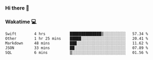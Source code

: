 ### Hi there 👋

<!--
**kikyou14/kikyou14** is a ✨ _special_ ✨ repository because its `README.md` (this file) appears on your GitHub profile.

Here are some ideas to get you started:

- 🔭 I’m currently working on ...
- 🌱 I’m currently learning ...
- 👯 I’m looking to collaborate on ...
- 🤔 I’m looking for help with ...
- 💬 Ask me about ...
- 📫 How to reach me: ...
- 😄 Pronouns: ...
- ⚡ Fun fact: ...
-->

### Wakatime 💻

<!--START_SECTION:waka-->

```txt
Swift        4 hrs           ██████████████▒░░░░░░░░░░   57.34 %
Other        1 hr 25 mins    █████░░░░░░░░░░░░░░░░░░░░   20.41 %
Markdown     48 mins         ███░░░░░░░░░░░░░░░░░░░░░░   11.62 %
JSON         33 mins         ██░░░░░░░░░░░░░░░░░░░░░░░   07.89 %
SQL          6 mins          ▒░░░░░░░░░░░░░░░░░░░░░░░░   01.56 %
```

<!--END_SECTION:waka-->